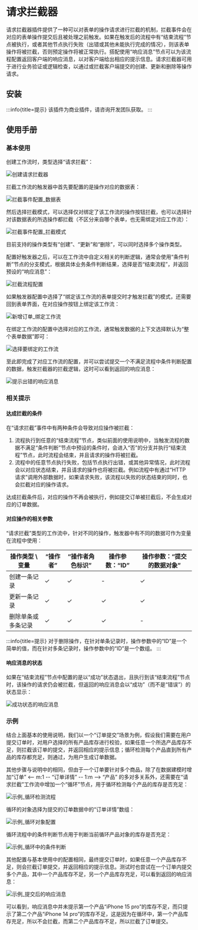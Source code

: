 # 请求拦截器

请求拦截器插件提供了一种可以对表单的操作请求进行拦截的机制，拦截事件会在对应的表单操作提交后且被处理之前触发。如果在触发后的流程中有“结束流程”节点被执行，或者其他节点执行失败（出错或其他未能执行完成的情况），则该表单操作将被拦截，否则预定操作将被正常执行。搭配使用“响应消息”节点可以为该流程配置返回客户端的响应消息，以对客户端给出相应的提示信息。请求拦截器可用于进行业务验证或逻辑检查，以通过或拦截客户端提交的创建、更新和删除等操作请求。

## 安装

:::info{title=提示}
该插件为商业插件，请咨询开发团队获取。
:::

## 使用手册

### 基本使用

创建工作流时，类型选择“请求拦截”：

![创建请求拦截器](https://static-docs.nocobase.com/2add03f2bdb0a836baae5fe9864fc4b6.png)

拦截工作流的触发器中首先要配置的是操作对应的数据表：

![拦截事件配置_数据表](https://static-docs.nocobase.com/8f7122caca8159d334cf776f838d53d6.png)

然后选择拦截模式，可以选择仅对绑定了该工作流的操作按钮拦截，也可以选择针对该数据表的所选操作都拦截（不区分来自哪个表单，也无需绑定对应工作流）：

![拦截事件配置_拦截模式](https://static-docs.nocobase.com/145a7f7c3ba440bb6ca93a5ee84f16e2.png)

目前支持的操作类型有“创建”、“更新”和“删除”，可以同时选择多个操作类型。

配置好触发器之后，可以在工作流中自定义相关的判断逻辑，通常会使用“条件判断”节点的分支模式，根据具体业务条件判断结果，选择是否“结束流程”，并返回预设的“响应消息”：

![拦截流程配置](https://static-docs.nocobase.com/cfddda5d8012fd3d0ca09f04ea610539.png)

如果触发器配置中选择了“绑定该工作流的表单提交时才触发拦截”的模式，还需要回到表单界面，在对应操作按钮上绑定该工作流：

![新增订单_绑定工作流](https://static-docs.nocobase.com/bae3931e60f9bcc51bbc222e40e891e5.png)

在绑定工作流的配置中选择对应的工作流，通常触发数据的上下文选择默认为“整个表单数据”即可：

![选择要绑定的工作流](https://static-docs.nocobase.com/78e2f023029bd570c91ee4cd19b7a0a7.png)

至此即完成了对应工作流的配置，并可以尝试提交一个不满足流程中条件判断配置的数据，触发拦截器的拦截逻辑，这时可以看到返回的响应消息：

![提示出错的响应消息](https://static-docs.nocobase.com/06bd4a6b6ec499c853f0c39987f63a6a.png)

### 相关提示

#### 达成拦截的条件

在“请求拦截”事件中有两种条件会导致对应操作被拦截：

1. 流程执行到任意的“结束流程”节点，类似前面的使用说明中，当触发流程的数据不满足“条件判断”节点中预设的条件时，会进入“否”的分支并执行“结束流程”节点，此时流程会结束，并且请求的操作将被拦截。
2. 流程中的任意节点执行失败，包括节点执行出错，或其他异常情况，此时流程会以对应状态结束，并且请求的操作也将被拦截。例如流程中有通过“HTTP 请求”调用外部数据时，如果请求失败，该流程以失败的状态结束的同时，也会拦截对应的操作请求。

达成拦截条件后，对应的操作不再会被执行，例如提交订单被拦截后，不会生成对应的订单数据。

#### 对应操作的相关参数

“请求拦截”类型的工作流中，针对不同的操作，触发器中有不同的数据可作为变量在流程中使用：

| 操作类型 \\ 变量   | “操作者” | “操作者角色标识” | 操作参数：“ID” | 操作参数：“提交的数据对象” |
| ------------------ | -------- | ---------------- | -------------- | -------------------------- |
| 创建一条记录       | ✓        | ✓                | -              | ✓                          |
| 更新一条记录       | ✓        | ✓                | ✓              | ✓                          |
| 删除单条或多条记录 | ✓        | ✓                | ✓              | -                          |

:::info{title=提示}
对于删除操作，在针对单条记录时，操作参数中的“ID”是一个简单的值，而在针对多条记录时，操作参数中的“ID”是一个数组。
:::

#### 响应消息的状态

如果在“结束流程”节点中配置的是以“成功”状态退出，且执行到该“结束流程”节点时，该操作的请求仍会被拦截，但返回的响应消息会以“成功”（而不是“错误”）的状态显示：

![成功状态的响应消息](https://static-docs.nocobase.com/9559bbf56067144759451294b18c790e.png)

### 示例

结合上面基本的使用说明，我们以一个“订单提交”场景为例，假设我们需要在用户提交订单时，对用户选择的所有产品库存进行校验，如果任意一个所选产品库存不足，则拦截该订单的提交，并返回相应的提示信息；循环检测每个产品直到所有产品的库存都充足，则通过，为用户生成订单数据。

其他步骤与说明中的相同，但由于一个订单要针对多个商品，除了在数据建模时增加“订单” <-- m:1 -- “订单详情” -- 1:m --> “产品” 的多对多关系外，还需要在“请求拦截”工作流中增加一个“循环”节点，用于循环检测每个产品的库存是否充足：

![示例_循环检测流程](https://static-docs.nocobase.com/8307de47d5629595ab6cf00f8aa898e3.png)

循环的对象选择为提交的订单数据中的“订单详情”数组：

![示例_循环对象配置](https://static-docs.nocobase.com/ed662b54cc1f5425e2b472053f89baba.png)

循环流程中的条件判断节点用于判断当前循环产品对象的库存是否充足：

![示例_循环中的条件判断](https://static-docs.nocobase.com/4af91112934b0a04a4ce55e657c0833b.png)

其他配置与基本使用中的配置相同，最终提交订单时，如果任意一个产品库存不足，则会拦截订单提交，并返回相应的提示信息。测试时也尝试在一个订单内提交多个产品，其中一个产品库存不足，另一个产品库存充足，可以看到返回的响应消息：

![示例_提交后的响应消息](https://static-docs.nocobase.com/dd9e81084aa237bda0241d399ac19270.png)

可以看到，响应消息中并未提示第一个产品“iPhone 15 pro”的库存不足，而只提示了第二个产品“iPhone 14 pro”的库存不足，这是因为在循环中，第一个产品库存充足，所以不会拦截，而第二个产品库存不足，所以拦截了订单提交。
